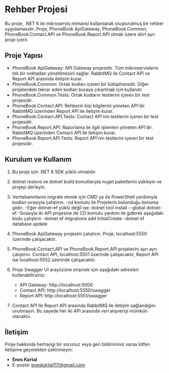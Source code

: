 # Rehber Projesi

Bu proje, .NET 6 ile mikroservis mimarisi kullanılarak oluşturulmuş bir rehber uygulamasıdır. Proje, PhoneBook.ApiGateway, PhoneBook.Common, PhoneBook.Contact.API ve PhoneBook.Report.API olmak üzere dört ayrı proje içerir.

## Proje Yapısı

- PhoneBook.ApiGateway: API Gateway projesidir. Tüm mikroservislerin tek bir noktadan yönetilmesini sağlar. RabbitMQ ile Contact API ve Report API arasında iletişim kurar.
- PhoneBook.Common: Ortak kodları içeren bir kütüphanedir. Diğer projelerdeki tekrar eden kodları buraya çıkartmak için kullanılır.
- PhoneBook.Common.Tests: Ortak kodların testlerini içeren bir test projesidir.
- PhoneBook.Contact.API: Rehberin kişi bilgilerini yöneten API'dir. RabbitMQ üzerinden Report API ile iletişim kurar.
- PhoneBook.Contact.API.Tests: Contact API'nin testlerini içeren bir test projesidir.
- PhoneBook.Report.API: Raporlama ile ilgili işlemleri yöneten API'dir. RabbitMQ üzerinden Contact API ile iletişim kurar.
- PhoneBook.Report.API.Tests: Report API'nin testlerini içeren bir test projesidir.

## Kurulum ve Kullanım

1. Bu proje için .NET 6 SDK yüklü olmalıdır.

2. dotnet restore ve dotnet build komutlarıyla nuget paketlerini yükleyin ve projeyi derleyin.

3. Veritabanınlarını migrate etmek için CMD ya da PowerShell yardımıyla kodları sırasıyla çalıştırın.
    -cd komutu ile Projelerin bulunduğu konuma gidin.
    -Eğer dotnet-ef yüklü değil ise: dotnet tool install --global dotnet-ef
    -Sırasıyla iki API projesine de CD komutu yardımı ile giderek aşağıdaki kodu çalıştırın
    -dotnet ef migrations add InitialCreate
    -dotnet ef database update

4. PhoneBook.ApiGateway projesini çalıştırın. Proje, localhost:5550 üzerinde çalışacaktır.

5. PhoneBook.Contact.API ve PhoneBook.Report.API projelerini ayrı ayrı çalıştırın. Contact API, localhost:5551 üzerinde çalışacaktır, Report API ise localhost:5552 üzerinde çalışacaktır.

6. Proje Swagger UI arayüzüne erişmek için aşağıdaki adresleri kullanabilirsiniz:
   - API Gateway: http://localhost:5000
   - Contact API: http://localhost:5550/swagger
   - Report API: http://localhost:5551/swagger

7. Contact API ile Report API arasında RabbitMQ ile iletişim sağlandığını unutmayın. Bu sayede her iki API arasında veri alışverişi mümkün olacaktır.


## İletişim

Proje hakkında herhangi bir sorunuz veya geri bildiriminiz varsa lütfen iletişime geçmekten çekinmeyin:

- **Enes Kartal**
- E-posta: eneskartal117@gmail.com
